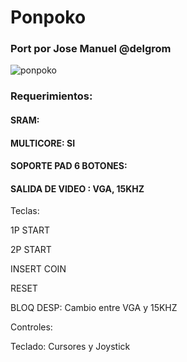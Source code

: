 # Ponpoko

### Port por Jose Manuel @delgrom 

![ponpoko](https://user-images.githubusercontent.com/31018768/72459507-3547ad00-37cb-11ea-83de-8721dadacec7.jpg)

### Requerimientos:

#### SRAM: 

#### MULTICORE: SI

#### SOPORTE PAD 6 BOTONES: 

#### SALIDA DE VIDEO : VGA, 15KHZ


Teclas:

1P START

2P START

INSERT COIN

RESET

BLOQ DESP: Cambio entre VGA y 15KHZ

Controles:

Teclado: Cursores y Joystick
